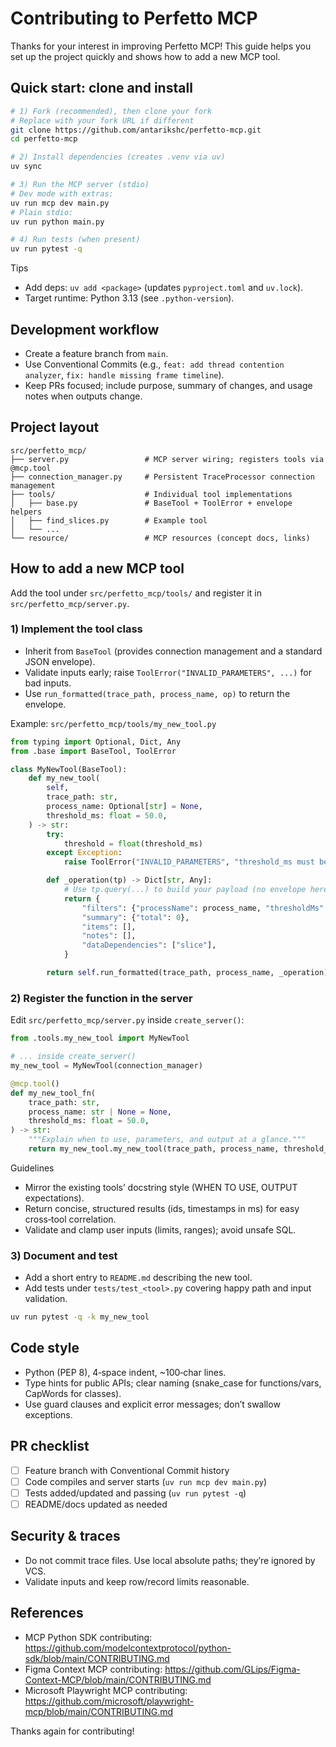 # Contributing to Perfetto MCP

Thanks for your interest in improving Perfetto MCP! This guide helps you set up the project quickly and shows how to add a new MCP tool.

## Quick start: clone and install

```bash
# 1) Fork (recommended), then clone your fork
# Replace with your fork URL if different
git clone https://github.com/antarikshc/perfetto-mcp.git
cd perfetto-mcp

# 2) Install dependencies (creates .venv via uv)
uv sync

# 3) Run the MCP server (stdio)
# Dev mode with extras:
uv run mcp dev main.py
# Plain stdio:
uv run python main.py

# 4) Run tests (when present)
uv run pytest -q
```

Tips
- Add deps: `uv add <package>` (updates `pyproject.toml` and `uv.lock`).
- Target runtime: Python 3.13 (see `.python-version`).

## Development workflow

- Create a feature branch from `main`.
- Use Conventional Commits (e.g., `feat: add thread contention analyzer`, `fix: handle missing frame timeline`).
- Keep PRs focused; include purpose, summary of changes, and usage notes when outputs change.

## Project layout

```
src/perfetto_mcp/
├── server.py                 # MCP server wiring; registers tools via @mcp.tool
├── connection_manager.py     # Persistent TraceProcessor connection management
├── tools/                    # Individual tool implementations
│   ├── base.py               # BaseTool + ToolError + envelope helpers
│   ├── find_slices.py        # Example tool
│   └── ...
└── resource/                 # MCP resources (concept docs, links)
```

## How to add a new MCP tool

Add the tool under `src/perfetto_mcp/tools/` and register it in `src/perfetto_mcp/server.py`.

### 1) Implement the tool class

- Inherit from `BaseTool` (provides connection management and a standard JSON envelope).
- Validate inputs early; raise `ToolError("INVALID_PARAMETERS", ...)` for bad inputs.
- Use `run_formatted(trace_path, process_name, op)` to return the envelope.

Example: `src/perfetto_mcp/tools/my_new_tool.py`

```python
from typing import Optional, Dict, Any
from .base import BaseTool, ToolError

class MyNewTool(BaseTool):
    def my_new_tool(
        self,
        trace_path: str,
        process_name: Optional[str] = None,
        threshold_ms: float = 50.0,
    ) -> str:
        try:
            threshold = float(threshold_ms)
        except Exception:
            raise ToolError("INVALID_PARAMETERS", "threshold_ms must be numeric")

        def _operation(tp) -> Dict[str, Any]:
            # Use tp.query(...) to build your payload (no envelope here)
            return {
                "filters": {"processName": process_name, "thresholdMs": threshold},
                "summary": {"total": 0},
                "items": [],
                "notes": [],
                "dataDependencies": ["slice"],
            }

        return self.run_formatted(trace_path, process_name, _operation)
```

### 2) Register the function in the server

Edit `src/perfetto_mcp/server.py` inside `create_server()`:

```python
from .tools.my_new_tool import MyNewTool

# ... inside create_server()
my_new_tool = MyNewTool(connection_manager)

@mcp.tool()
def my_new_tool_fn(
    trace_path: str,
    process_name: str | None = None,
    threshold_ms: float = 50.0,
) -> str:
    """Explain when to use, parameters, and output at a glance."""
    return my_new_tool.my_new_tool(trace_path, process_name, threshold_ms)
```

Guidelines
- Mirror the existing tools’ docstring style (WHEN TO USE, OUTPUT expectations).
- Return concise, structured results (ids, timestamps in ms) for easy cross‑tool correlation.
- Validate and clamp user inputs (limits, ranges); avoid unsafe SQL.

### 3) Document and test

- Add a short entry to `README.md` describing the new tool.
- Add tests under `tests/test_<tool>.py` covering happy path and input validation.

```bash
uv run pytest -q -k my_new_tool
```

## Code style

- Python (PEP 8), 4‑space indent, ~100‑char lines.
- Type hints for public APIs; clear naming (snake_case for functions/vars, CapWords for classes).
- Use guard clauses and explicit error messages; don’t swallow exceptions.

## PR checklist

- [ ] Feature branch with Conventional Commit history
- [ ] Code compiles and server starts (`uv run mcp dev main.py`)
- [ ] Tests added/updated and passing (`uv run pytest -q`)
- [ ] README/docs updated as needed

## Security & traces

- Do not commit trace files. Use local absolute paths; they’re ignored by VCS.
- Validate inputs and keep row/record limits reasonable.

## References

- MCP Python SDK contributing: https://github.com/modelcontextprotocol/python-sdk/blob/main/CONTRIBUTING.md
- Figma Context MCP contributing: https://github.com/GLips/Figma-Context-MCP/blob/main/CONTRIBUTING.md
- Microsoft Playwright MCP contributing: https://github.com/microsoft/playwright-mcp/blob/main/CONTRIBUTING.md

Thanks again for contributing!
